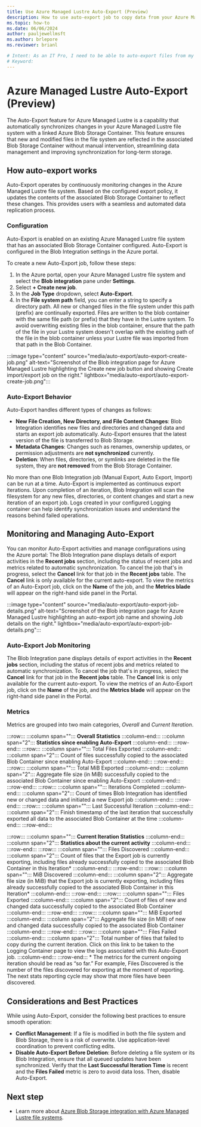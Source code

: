 ```yaml
---
title: Use Azure Managed Lustre Auto-Export (Preview)
description: How to use auto-export job to copy data from your Azure Managed Lustre file system to long-term storage in Azure Blob Storage.
ms.topic: how-to
ms.date: 06/06/2024
author: pauljewellmsft
ms.author: brlepore
ms.reviewer: brianl

# Intent: As an IT Pro, I need to be able to auto-export files from my Azure Managed Lustre file system to long-term Azure Blob Storage.
# Keyword: 
---
```

# Azure Managed Lustre Auto-Export (Preview)

The Auto-Export feature for Azure Managed Lustre is a capability that automatically synchronizes changes in your Azure Managed Lustre file system with a linked Azure Blob Storage Container. This feature ensures that new and modified files in the file system are reflected in the associated Blob Storage Container without manual intervention, streamlining data management and improving synchronization for long-term storage.

## How auto-export works

Auto-Export operates by continuously monitoring changes in the Azure Managed Lustre file system. Based on the configured export policy, it updates the contents of the associated Blob Storage Container to reflect these changes. This provides users with a seamless and automated data replication process.

### Configuration

Auto-Export is enabled on an existing Azure Managed Lustre file system that has an associated Blob Storage Container configured. Auto-Export is configured in the Blob Integration settings in the Azure portal.

To create a new Auto-Export job, follow these steps:

1. In the Azure portal, open your Azure Managed Lustre file system and select the **Blob integration** pane under **Settings**.
1. Select **+ Create new job**.
1. In the **Job Type** dropdown, select **Auto-Export**.
1. In the **File system path** field, you can enter a string to specify a directory path. All new or changed files in the file system under this path (prefix) are continually exported. Files are written to the blob container with the same file path (or prefix) that they have in the Lustre system. To avoid overwriting existing files in the blob container, ensure that the path of the file in your Lustre system doesn't overlap with the existing path of the file in the blob container unless your Lustre file was imported from that path in the Blob Container.

 :::image type="content" source="media/auto-export/auto-export-create-job.png" alt-text="Screenshot of the Blob integration page for Azure Managed Lustre highlighting the Create new job button and showing Create import/export job on the right." lightbox="media/auto-export/auto-export-create-job.png":::

### Auto-Export Behavior

Auto-Export handles different types of changes as follows:

- **New File Creation, New Directory, and File Content Changes**: Blob Integration identifies new files and directories and changed data and starts an export job automatically. Auto-Export ensures that the latest version of the file is transferred to Blob Storage.
- **Metadata Changes**: Changes such as renames, ownership updates, or permission adjustments are **not synchronized** currently.
- **Deletion**: When files, directories, or symlinks are deleted in the file system, they are **not removed** from the Blob Storage Container.

No more than one Blob Integration job (Manual Export, Auto Export, Import) can be run at a time.
Auto-Export is implemented as continuous export iterations. Upon completion of an iteration, Blob Integration will scan the filesystem for any new files, directories, or content changes and start a new iteration of an export job.
Logs created in your configured Logging container can help identify synchronization issues and understand the reasons behind failed operations.

## Monitoring and Managing Auto-Export

You can monitor Auto-Export activities and manage configurations using the Azure portal:
The Blob Integration pane displays details of export activities in the **Recent jobs** section, including the status of recent jobs and metrics related to automatic synchronization.
To cancel the job that's in progress, select the **Cancel** link for that job in the **Recent jobs** table. The **Cancel** link is only available for the current auto-export.
To view the metrics of an Auto-Export job, click on the **Name** of the job, and the **Metrics blade** will appear on the right-hand side panel in the Portal.

:::image type="content" source="media/auto-export/auto-export-job-details.png" alt-text="Screenshot of the Blob integration page for Azure Managed Lustre highlighting an auto-export job name and showing Job details on the right." lightbox="media/auto-export/auto-export-job-details.png":::

### Auto-Export Job Monitoring

The Blob Integration pane displays details of export activities in the **Recent jobs** section, including the status of recent jobs and metrics related to automatic synchronization.
To cancel the job that's in progress, select the **Cancel** link for that job in the **Recent jobs** table. The **Cancel** link is only available for the current auto-export.
To view the metrics of an Auto-Export job, click on the **Name** of the job, and the **Metrics blade** will appear on the right-hand side panel in the Portal.

### Metrics

Metrics are grouped into two main categories, *Overall* and *Current Iteration*.

:::row:::
   :::column span="":::
      **Overall Statistics**
   :::column-end:::
   :::column span="2":::
      **Statistics since enabling Auto-Export**
   :::column-end:::
:::row-end:::
:::row:::
   :::column span="":::
      Total Files Exported
   :::column-end:::
   :::column span="2":::
      Count of files successfully copied to the associated Blob Container since enabling Auto-Export
   :::column-end:::
:::row-end:::
:::row:::
   :::column span="":::
      Total MiB Exported
   :::column-end:::
   :::column span="2":::
      Aggregate file size (in MiB) successfully copied to the associated Blob Container since enabling Auto-Export
   :::column-end:::
:::row-end:::
:::row:::
   :::column span="":::
      Iterations Completed
   :::column-end:::
   :::column span="2":::
      Count of times Blob Integration has identified new or changed data and initiated a new Export job
   :::column-end:::
:::row-end:::
:::row:::
   :::column span="":::
      Last Successful Iteration
   :::column-end:::
   :::column span="2":::
      Finish timestamp  of the last iteration that successfully exported all data to the associated Blob Container at the time
   :::column-end:::
:::row-end:::

:::row:::
   :::column span="":::
      **Current Iteration Statistics**
   :::column-end:::
   :::column span="2":::
      **Statistics about the current activity**
   :::column-end:::
:::row-end:::
:::row:::
   :::column span="":::
      Files Discovered
   :::column-end:::
   :::column span="2":::
      Count of files that the Export job is currently exporting, including files already successfully copied to the associated Blob Container in this Iteration*
   :::column-end:::
:::row-end:::
:::row:::
   :::column span="":::
      MiB Discovered
   :::column-end:::
   :::column span="2":::
      Aggregate file size (in MiB) that the Export job is currently exporting, including files already successfully copied to the associated Blob Container in this Iteration*
   :::column-end:::
:::row-end:::
:::row:::
   :::column span="":::
      Files Exported
   :::column-end:::
   :::column span="2":::
      Count of files of new and changed data successfully copied to the associated Blob Container
   :::column-end:::
:::row-end:::
:::row:::
   :::column span="":::
      MiB Exported
   :::column-end:::
   :::column span="2":::
      Aggregate file size (in MiB) of new and changed data successfully copied to the associated Blob Container
   :::column-end:::
:::row-end:::
:::row:::
   :::column span="":::
      Files Failed
   :::column-end:::
   :::column span="2":::
      Total number of files that failed to copy during the current iteration. Click on this link to be taken to the Logging Container page to view the logs associated with this Auto-Export job.
   :::column-end:::
:::row-end:::
\* The metrics for the current ongoing iteration should be read as “so far.” For example, Files Discovered is the number of the files discovered for exporting at the moment of reporting. The next stats reporting cycle may show that more files have been discovered.

## Considerations and Best Practices

While using Auto-Export, consider the following best practices to ensure smooth operation:

- **Conflict Management**: If a file is modified in both the file system and Blob Storage, there is a risk of overwrite. Use application-level coordination to prevent conflicting edits.
- **Disable Auto-Export Before Deletion**: Before deleting a file system or its Blob Integration, ensure that all queued updates have been synchronized. Verify that the **Last Successful Iteration Time** is recent and the **Files Failed** metric is zero to avoid data loss. Then, disable Auto-Export.

## Next step

- Learn more about [Azure Blob Storage integration with Azure Managed Lustre file systems](blob-integration.md).
